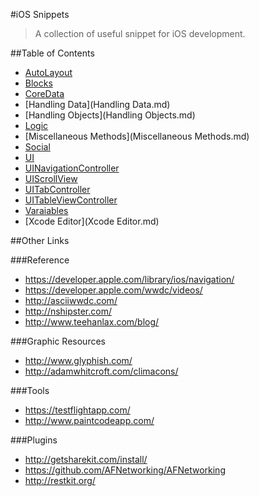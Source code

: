 #iOS Snippets

> A collection of useful snippet for iOS development.

##Table of Contents

- [AutoLayout](AutoLayout.md)
- [Blocks](Blocks.md)
- [CoreData](CoreData.md)
- [Handling Data](Handling Data.md)
- [Handling Objects](Handling Objects.md)
- [Logic](Logic.md)
- [Miscellaneous Methods](Miscellaneous Methods.md)
- [Social](Social.md)
- [UI](UI.md)
- [UINavigationController](UINavigationController.md)
- [UIScrollView](UIScrollView.md)
- [UITabController](UITabController.md)
- [UITableViewController](UITableViewController.md)
- [Varaiables](Varaiables.md)
- [Xcode Editor](Xcode Editor.md)

##Other Links

###Reference

- <https://developer.apple.com/library/ios/navigation/>
- <https://developer.apple.com/wwdc/videos/>
- <http://asciiwwdc.com/>
- <http://nshipster.com/>
- <http://www.teehanlax.com/blog/>

###Graphic Resources

- <http://www.glyphish.com/>
- <http://adamwhitcroft.com/climacons/>

###Tools

- <https://testflightapp.com/>
- <http://www.paintcodeapp.com/>

###Plugins

- <http://getsharekit.com/install/>
- <https://github.com/AFNetworking/AFNetworking>
- <http://restkit.org/>